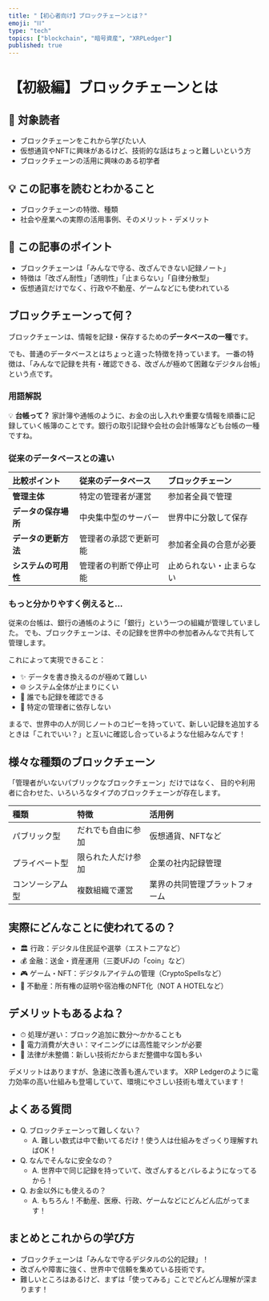 ```yaml
---
title: "【初心者向け】ブロックチェーンとは？"
emoji: "⛓️"
type: "tech"
topics: ["blockchain", "暗号資産", "XRPLedger"]
published: true
---
```


# 【初級編】ブロックチェーンとは

## 🎯 対象読者

- ブロックチェーンをこれから学びたい人
- 仮想通貨やNFTに興味があるけど、技術的な話はちょっと難しいという方
- ブロックチェーンの活用に興味のある初学者

## 💡 この記事を読むとわかること

- ブロックチェーンの特徴、種類
- 社会や産業への実際の活用事例、そのメリット・デメリット

## 🧾 この記事のポイント

- ブロックチェーンは「みんなで守る、改ざんできない記録ノート」
- 特徴は「改ざん耐性」「透明性」「止まらない」「自律分散型」
- 仮想通貨だけでなく、行政や不動産、ゲームなどにも使われている

## ブロックチェーンって何？

ブロックチェーンは、情報を記録・保存するための**データベースの一種**です。

でも、普通のデータベースとはちょっと違った特徴を持っています。
一番の特徴は、「みんなで記録を共有・確認できる、改ざんが極めて困難なデジタル台帳」という点です。

### 用語解説
💡 **台帳って？**
家計簿や通帳のように、お金の出し入れや重要な情報を順番に記録していく帳簿のことです。銀行の取引記録や会社の会計帳簿なども台帳の一種ですね。

### 従来のデータベースとの違い

|比較ポイント|従来のデータベース|ブロックチェーン|
|:---|:---|:---|
|**管理主体**|特定の管理者が運営|参加者全員で管理|
|**データの保存場所**|中央集中型のサーバー|世界中に分散して保存|
|**データの更新方法**|管理者の承認で更新可能|参加者全員の合意が必要|
|**システムの可用性**|管理者の判断で停止可能|止められない・止まらない|

### もっと分かりやすく例えると...
従来の台帳は、銀行の通帳のように「銀行」という一つの組織が管理していました。
でも、ブロックチェーンは、その記録を世界中の参加者みんなで共有して管理します。

これによって実現できること：
- ✨ データを書き換えるのが極めて難しい
- 🌐 システム全体が止まりにくい
- 👀 誰でも記録を確認できる
- 🤝 特定の管理者に依存しない

まるで、世界中の人が同じノートのコピーを持っていて、新しい記録を追加するときは「これでいい？」と互いに確認し合っているような仕組みなんです！

## 様々な種類のブロックチェーン

「管理者がいないパブリックなブロックチェーン」だけではなく、
目的や利用者に合わせた、いろいろなタイプのブロックチェーンが存在します。

|種類|特徴|活用例|
|:---|:---|:---|
|パブリック型|だれでも自由に参加|仮想通貨、NFTなど|
|プライベート型|限られた人だけ参加|企業の社内記録管理|
|コンソーシアム型|複数組織で運営|業界の共同管理プラットフォーム|

## 実際にどんなことに使われてるの？

- 🏛 行政：デジタル住民証や選挙（エストニアなど）
- 💰 金融：送金・資産運用（三菱UFJの「coin」など）
- 🎮 ゲーム・NFT：デジタルアイテムの管理（CryptoSpellsなど）
- 🏡 不動産：所有権の証明や宿泊権のNFT化（NOT A HOTELなど）

## デメリットもあるよね？

- ⏱ 処理が遅い：ブロック追加に数分〜かかることも
- 🔋 電力消費が大きい：マイニングには高性能マシンが必要
- 📜 法律が未整備：新しい技術だからまだ整備中な国も多い

デメリットはありますが、急速に改善も進んでいます。
XRP Ledgerのように電力効率の高い仕組みも登場していて、環境にやさしい技術も増えています！

## よくある質問

- Q. ブロックチェーンって難しくない？
  - A. 難しい数式は中で動いてるだけ！使う人は仕組みをざっくり理解すればOK！
- Q. なんでそんなに安全なの？
  - A. 世界中で同じ記録を持っていて、改ざんするとバレるようになってるから！
- Q. お金以外にも使えるの？
  - A. もちろん！不動産、医療、行政、ゲームなどにどんどん広がってます！

## まとめとこれからの学び方

- ブロックチェーンは「みんなで守るデジタルの公的記録」！
- 改ざんや障害に強く、世界中で信頼を集めている技術です。
- 難しいところはあるけど、まずは「使ってみる」ことでどんどん理解が深まります！
